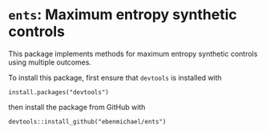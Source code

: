 # `ents`: Maximum entropy synthetic controls

This package implements methods for maximum entropy synthetic controls using multiple outcomes.

To install this package, first ensure that `devtools` is installed with

```
install.packages("devtools")
```

then install the package from GitHub with

```
devtools::install_github("ebenmichael/ents")
```


